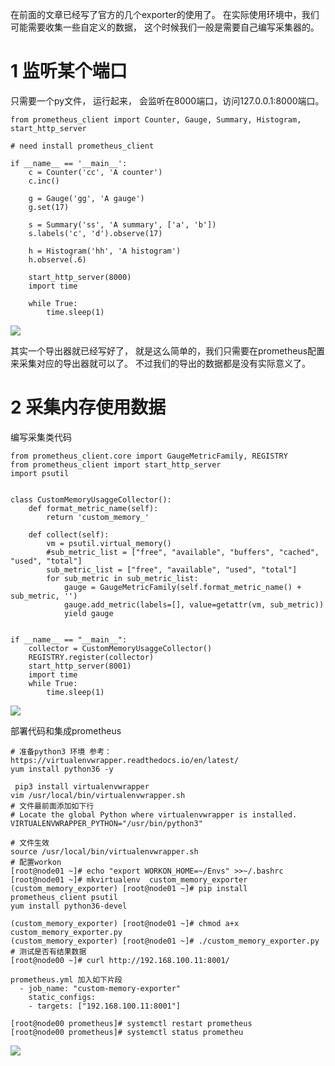 
在前面的文章已经写了官方的几个exporter的使用了。 在实际使用环境中，我们可能需要收集一些自定义的数据， 这个时候我们一般是需要自己编写采集器的。


# 1 监听某个端口 

只需要一个py文件， 运行起来， 会监听在8000端口，访问127.0.0.1:8000端口。
```
from prometheus_client import Counter, Gauge, Summary, Histogram, start_http_server

# need install prometheus_client

if __name__ == '__main__':
    c = Counter('cc', 'A counter')
    c.inc()

    g = Gauge('gg', 'A gauge')
    g.set(17)

    s = Summary('ss', 'A summary', ['a', 'b'])
    s.labels('c', 'd').observe(17)

    h = Histogram('hh', 'A histogram')
    h.observe(.6)

    start_http_server(8000)
    import time

    while True:
        time.sleep(1)
```

![](https://img2018.cnblogs.com/blog/429277/201910/429277-20191011085736417-1150927557.png)


 其实一个导出器就已经写好了， 就是这么简单的，我们只需要在prometheus配置来采集对应的导出器就可以了。 不过我们的导出的数据都是没有实际意义了。

# 2 采集内存使用数据 


编写采集类代码
```
from prometheus_client.core import GaugeMetricFamily, REGISTRY
from prometheus_client import start_http_server
import psutil


class CustomMemoryUsaggeCollector():
    def format_metric_name(self):
        return 'custom_memory_'

    def collect(self):
        vm = psutil.virtual_memory()
        #sub_metric_list = ["free", "available", "buffers", "cached", "used", "total"]
        sub_metric_list = ["free", "available", "used", "total"]
        for sub_metric in sub_metric_list:
            gauge = GaugeMetricFamily(self.format_metric_name() + sub_metric, '')
            gauge.add_metric(labels=[], value=getattr(vm, sub_metric))
            yield gauge


if __name__ == "__main__":
    collector = CustomMemoryUsaggeCollector()
    REGISTRY.register(collector)
    start_http_server(8001)
    import time
    while True:
        time.sleep(1)
```


![](https://img2018.cnblogs.com/blog/429277/201910/429277-20191011145859280-526107045.png)


部署代码和集成prometheus

```
# 准备python3 环境 参考： https://virtualenvwrapper.readthedocs.io/en/latest/
yum install python36 -y

 pip3 install virtualenvwrapper
vim /usr/local/bin/virtualenvwrapper.sh 
# 文件最前面添加如下行
# Locate the global Python where virtualenvwrapper is installed.
VIRTUALENVWRAPPER_PYTHON="/usr/bin/python3"

# 文件生效
source /usr/local/bin/virtualenvwrapper.sh
# 配置workon
[root@node01 ~]# echo "export WORKON_HOME=~/Envs" >>~/.bashrc 
[root@node01 ~]# mkvirtualenv  custom_memory_exporter
(custom_memory_exporter) [root@node01 ~]# pip install prometheus_client psutil
yum install python36-devel

(custom_memory_exporter) [root@node01 ~]# chmod a+x custom_memory_exporter.py 
(custom_memory_exporter) [root@node01 ~]# ./custom_memory_exporter.py 
# 测试是否有结果数据
[root@node00 ~]# curl http://192.168.100.11:8001/  
  
prometheus.yml 加入如下片段  
  - job_name: "custom-memory-exporter"  
    static_configs:  
    - targets: ["192.168.100.11:8001"]  
  
[root@node00 prometheus]# systemctl restart prometheus   
[root@node00 prometheus]# systemctl status prometheu
```


![](https://img2018.cnblogs.com/blog/429277/201910/429277-20191011151728193-602210400.png)





